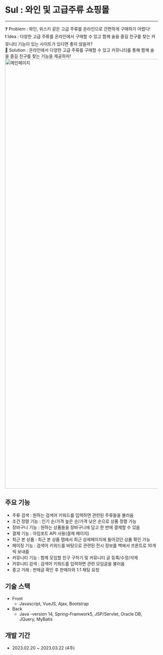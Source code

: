 # Sul : 와인 및 고급주류 쇼핑몰
<hr>
❓ Problem : 와인, 위스키 같은 고급 주류를 온라인으로 간편하게 구매하기 어렵다!<br>
❗️ Idea : 다양한 고급 주류를 온라인에서 구매할 수 있고 함께 술을 즐길 친구를 찾는 커뮤니티 기능이 있는 사이트가 있다면 좋지 않을까?<br>
💯 Solution : 온라인에서 다양한 고급 주류를 구매할 수 있고 커뮤니티를 통해 함께 술을 즐길 친구를 찾는 기능을 제공하자!


<img width="1418" alt="메인페이지" src="https://user-images.githubusercontent.com/113018906/231677583-a99b93ec-dee4-481c-95f6-56bd4c7407f3.png">


## 주요 기능
- 주류 검색 : 원하는 검색어 키워드를 입력하면 관련된 주류들을 불러옴
- 조건 정렬 기능 : 인기 순/가격 높은 순/가격 낮은 순으로 상품 정렬 가능
- 장바구니 기능 : 원하는 상품들을 장바구니에 담고 한 번에 결제할 수 있음
- 결제 기능 : 아임포트 API 사용(결제 페이지)
- 최근 본 상품 : 최근 본 상품 탭에서 최근 상세페이지에 들어갔던 상품 확인 가능
- 페이징 기능 : 검색어 키워드를 바탕으로 관련된 전시 정보를 백에서 프론트로 10개씩 보내줌
- 커뮤니티 기능 : 함께 모임할 친구 구하기 및 커뮤니티 글 등록/수정/삭제
- 커뮤니티 검색 : 검색어 키워드를 입력하면 관련 모임글을 불러옴
- 중고 거래 : 판매글 확인 후 판매자와 1:1 채팅 요청 

## 기술 스택
- Front
  - Javascript, VueJS, Ajax, Bootstrap<br>
- Back
  - Java -version 14, Spring-Framwork5, JSP/Servlet, Oracle DB, JQuery, MyBatis

## 개발 기간
- 2023.02.20 ~ 2023.03.22 (4주)
